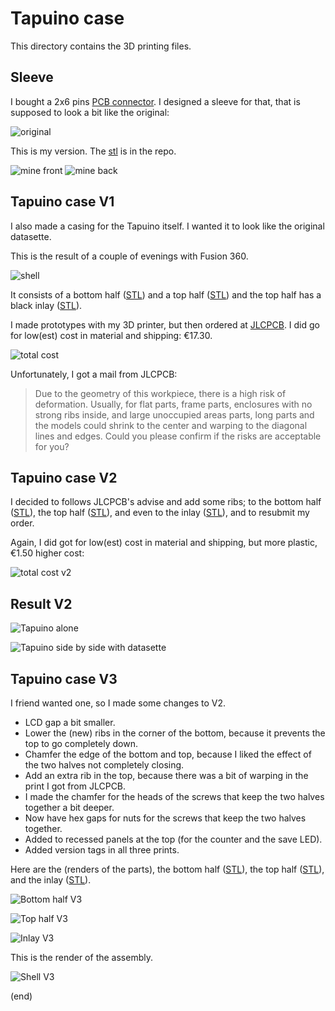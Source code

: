 # Tapuino case

This directory contains the 3D printing files.


## Sleeve

I bought a 2x6 pins [PCB connector](https://www.aliexpress.com/item/33015746310.html).
I designed a sleeve for that, that is supposed to look a bit like the original:

![original](sleeve-orig.jpg)

This is my version.
The [stl](sleeve-square.stl) is in the repo.


![mine front](sleeve-square.jpg) ![mine back](sleeve-square-back.jpg) 



## Tapuino case V1

I also made a casing for the Tapuino itself.
I wanted it to look like the original datasette.

This is the result of a couple of evenings with Fusion 360.

![shell](shell.png)

It consists of a bottom half ([STL](ShellBot.stl)) and a top half ([STL](ShellTop.stl)) and the top half has a black inlay ([STL](Inlay.stl)).

I made prototypes with my 3D printer, but then ordered at [JLCPCB](https://jlcpcb.com/DMP).
I did go for low(est) cost in material and shipping: €17.30.

![total cost](totalcost.png)

Unfortunately, I got a mail from JLCPCB:

> Due to the geometry of this workpiece, there is a high risk of deformation.
> Usually, for flat parts, frame parts, enclosures with no strong ribs inside, and large unoccupied areas parts, long parts and the models could shrink to the center and warping to the diagonal lines and edges.
> Could you please confirm if the risks are acceptable for you?



## Tapuino case V2

I decided to follows JLCPCB's advise and add some ribs; to the bottom half ([STL](ShellBot2.stl)), the top half ([STL](ShellTop2.stl)), and even to the inlay ([STL](Inlay2.stl)),
and to resubmit my order.

Again, I did got for low(est) cost in material and shipping, but more plastic, €1.50 higher cost:

![total cost v2](totalcost2.png)


## Result V2

![Tapuino alone](alone.jpg)

![Tapuino side by side with datasette](sidebyside.jpg)


## Tapuino case V3

I friend wanted one, so I made some changes to V2.

- LCD gap a bit smaller.
- Lower the (new) ribs in the corner of the bottom, because it prevents the top to go completely down.
- Chamfer the edge of the bottom and top, because I liked the effect of the two halves not completely closing.
- Add an extra rib in the top, because there was a bit of warping in the print I got from JLCPCB.
- I made the chamfer for the heads of the screws that keep the two halves together a bit deeper.
- Now have hex gaps for nuts for the screws that keep the two halves together.
- Added to recessed panels at the top (for the counter and the save LED).
- Added version tags in all three prints.

Here are the (renders of the parts), the bottom half ([STL](ShellBot3.stl)), the top half ([STL](ShellTop3.stl)), and the inlay ([STL](Inlay3.stl)).

![Bottom half V3](ShellBot3.png)

![Top half V3](ShellTop3.png)

![Inlay V3](inlay3.png)

This is the render of the assembly.

![Shell V3](shell3.png)


(end)
